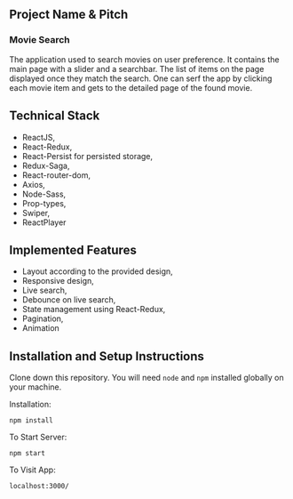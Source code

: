 ## Project Name & Pitch
### Movie Search
The application used to search movies on user preference. It contains the main page with a slider and a searchbar. The list of items on the page displayed once they match the search. One can serf the app by clicking each movie item and gets to the detailed page of the found movie.  

## Technical Stack
* ReactJS, 
* React-Redux,
* React-Persist for persisted storage,
* Redux-Saga,
* React-router-dom,
* Axios,
* Node-Sass,
* Prop-types,
* Swiper,
* ReactPlayer

## Implemented Features
* Layout according to the provided design,
* Responsive design,
* Live search,
* Debounce on live search,
* State management using React-Redux,
* Pagination,
* Animation

## Installation and Setup Instructions

Clone down this repository. You will need `node` and `npm` installed globally on your machine.  

Installation:

`npm install`   

To Start Server:

`npm start`  

To Visit App:

`localhost:3000/`  
 







